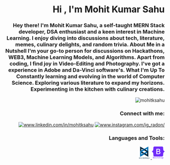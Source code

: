 <h1 style="text-align: right;">Hi , I'm Mohit Kumar Sahu</h1>
<h3 style="text-align: right;">Hey there!  I'm Mohit Kumar Sahu, a self-taught MERN Stack developer, DSA enthusiast and a keen interest in Machine Learning. I enjoy diving into discussions about tech, literature, memes, culinary delights, and random trivia. About Me in a Nutshell  I'm your go-to person for discussions on Hackathons, WEB3, Machine Learning Models, and Algorithms.  Apart from coding, I find joy in Video-Editing and Photography. I've got a experience in Adobe and Da-Vinci software's. What I'm Up To  Constantly learning and evolving in the world of Computer Science.  Exploring various literature to expand my horizons.  Experimenting in the kitchen with culinary creations.</h3>

<p style="text-align: right;">
  <img src="https://komarev.com/ghpvc/?username=mohitksahu&label=Profile%20views&color=0e75b6&style=flat" alt="mohitksahu" />
</p>

<h3 style="text-align: right;">Connect with me:</h3>

<p style="text-align: right;">
  <a href="https://linkedin.com/in/www.linkedin.com/in/mohitksahu" target="blank"><img src="https://raw.githubusercontent.com/rahuldkjain/github-profile-readme-generator/master/src/images/icons/Social/linked-in-alt.svg" alt="www.linkedin.com/in/mohitksahu" height="30" width="40" /></a>
  <a href="https://instagram.com/www.instagram.com/ig_radon/" target="blank"><img src="https://raw.githubusercontent.com/rahuldkjain/github-profile-readme-generator/master/src/images/icons/Social/instagram.svg" alt="www.instagram.com/ig_radon/" height="30" width="40" /></a>
</p>

<h3 style="text-align: right;">Languages and Tools:</h3>

<p style="text-align: right;">
  <a href="https://backbonejs.org" target="_blank" rel="noreferrer"> <img src="https://raw.githubusercontent.com/devicons/devicon/master/icons/backbonejs/backbonejs-original-wordmark.svg" alt="backbonejs" width="40" height="40"/> </a>
  <a href="https://getbootstrap.com" target="_blank" rel="noreferrer"> <img src="https://raw.githubusercontent.com/devicons/devicon/master/icons/bootstrap/bootstrap-plain-wordmark.svg" alt="bootstrap" width="40" height="40"/> </a>
  </p>
